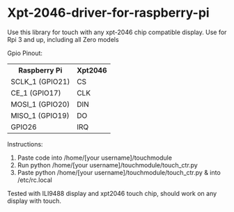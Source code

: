 # Xpt-2046-driver-for-raspberry-pi
Use this library for touch with any xpt-2046 chip compatible display.
Use for Rpi 3 and up, including all Zero models

Gpio Pinout:


<table>
  <tr>
    <th>Raspberry Pi</th>
    <th>Xpt2046</th>
  </tr>
  <tr>
    <td>SCLK_1 (GPIO21)</td>
    <td>CS</td>
  </tr>
  <tr>
    <td>CE_1 (GPIO17)</td>
    <td>CLK</td>
  </tr>
  <tr>
    <td>MOSI_1 (GPIO20)</td>
    <td>DIN</td>
  </tr>
  <tr>
    <td>MISO_1 (GPIO19)</td>
    <td>DO </td>
  </tr>
  <tr>
    <td>GPIO26</td>
    <td>IRQ</td>
  </tr>
</table>

Instructions:
1. Paste code into /home/[your username]/touchmodule
2. Run python /home/[your username]/touchmodule/touch_ctr.py
3. Paste python /home/[your username]/touchmodule/touch_ctr.py & into /etc/rc.local


Tested with ILI9488 display and xpt2046 touch chip, should work on any display with touch.
